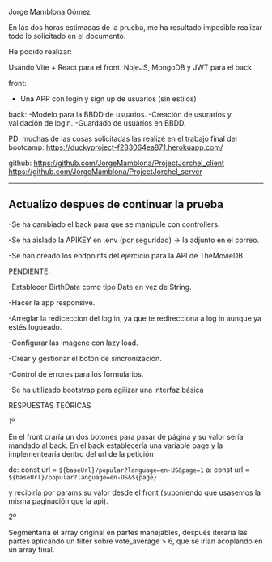 Jorge Mamblona Gómez  

En las dos horas estimadas de la prueba, me ha resultado imposible realizar todo lo solicitado en el documento.

He podido realizar:

Usando Vite + React para el front.
NojeJS, MongoDB y JWT para el back

front:
- Una APP con login y sign up de usuarios (sin estilos)

back:
-Modelo para la BBDD de usuarios.
-Creación de usurarios y validación de login.
-Guardado de usuarios en BBDD.


PD: muchas de las cosas solicitadas las realizé en el trabajo final del bootcamp:
https://duckyproject-f283064ea871.herokuapp.com/

github:
https://github.com/JorgeMamblona/ProjectJorchel_client
https://github.com/JorgeMamblona/ProjectJorchel_server

-----------------------------------------------------
Actualizo despues de continuar la prueba 
-----------------------------------------------------

-Se ha cambiado el back para que se manipule con controllers.

-Se ha aislado la APIKEY en .env (por seguridad) ->  la adjunto en el correo.

-Se han creado los endpoints del ejercicio para la API de TheMovieDB.


PENDIENTE:

-Establecer BirthDate como tipo Date en vez de String.

-Hacer la app responsive.

-Arreglar la rediceccion del log in, ya que te redirecciona a log in aunque ya estés logueado.

-Configurar las imagene con lazy load.

-Crear y gestionar el botón de sincronización.

-Control de errores para los formularios.

-Se ha utilizado bootstrap para agilizar una interfaz básica


RESPUESTAS TEÓRICAS

1º

En el front craría un dos botones para pasar de página y su valor sería mandado al back.
En el back establecería una variable page y la implementearía dentro del url de la petición

de:
    const url = `${baseUrl}/popular?language=en-US&page=1`
a:
    const url = `${baseUrl}/popular?language=en-US&${page}`

y recibiría por params su valor desde el front (suponiendo que usasemos la misma paginación que la api).


2º

Segmentaria el array original en partes manejables, después iteraría las partes aplicando un filter sobre vote_average > 6, que se irían acoplando en un array final.
